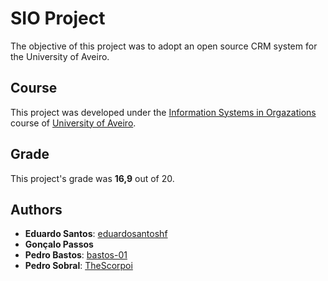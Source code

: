 # SIO Project

The objective of this project was to adopt an open source CRM system for the University of Aveiro.

## Course
This project was developed under the [Information Systems in Orgazations](https://www.ua.pt/en/uc/13641) course of [University of Aveiro](https://www.ua.pt/).

## Grade 
This project's grade was **16,9** out of 20.

## Authors
* **Eduardo Santos**: [eduardosantoshf](https://github.com/eduardosantoshf)
* **Gonçalo Passos**
* **Pedro Bastos**: [bastos-01](https://github.com/bastos-01)
* **Pedro Sobral**: [TheScorpoi](https://github.com/TheScorpoi)